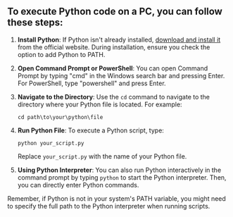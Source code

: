 ## To execute Python code on a PC, you can follow these steps:

1. **Install Python**: If Python isn't already installed, [download and install it](https://www.python.org/) from the official website. During installation, ensure you check the option to add Python to PATH.

2. **Open Command Prompt or PowerShell**: You can open Command Prompt by typing "cmd" in the Windows search bar and pressing Enter. For PowerShell, type "powershell" and press Enter.

3. **Navigate to the Directory**: Use the `cd` command to navigate to the directory where your Python file is located. For example:
   ```
   cd path\to\your\python\file
   ```

4. **Run Python File**: To execute a Python script, type:
   ```
   python your_script.py
   ```
   Replace `your_script.py` with the name of your Python file.

5. **Using Python Interpreter**: You can also run Python interactively in the command prompt by typing `python` to start the Python interpreter. Then, you can directly enter Python commands.

Remember, if Python is not in your system's PATH variable, you might need to specify the full path to the Python interpreter when running scripts.